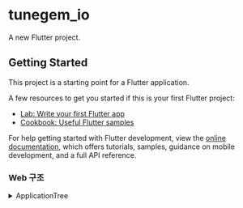 # tunegem_io

A new Flutter project.

## Getting Started

This project is a starting point for a Flutter application.

A few resources to get you started if this is your first Flutter project:

- [Lab: Write your first Flutter app](https://docs.flutter.dev/get-started/codelab)
- [Cookbook: Useful Flutter samples](https://docs.flutter.dev/cookbook)

For help getting started with Flutter development, view the
[online documentation](https://docs.flutter.dev/), which offers tutorials,
samples, guidance on mobile development, and a full API reference.
### Web 구조
<details><summary>ApplicationTree</summary>

```bash
├── controller
│   └── structure_controller.dart
├── dot_indicator.dart
├── main.dart
├── page_contents_data.dart
├── pages
│   ├── analyzing_page.dart
│   ├── audition_page.dart
│   ├── break_point.dart
│   ├── common.dart
│   ├── end_container.dart
│   ├── intro_down_button.dart
│   ├── intro_page.dart
│   ├── lesson_page.dart
│   ├── report_page.dart
│   └── structure.dart
└── support_ui.dart
```
</details>
